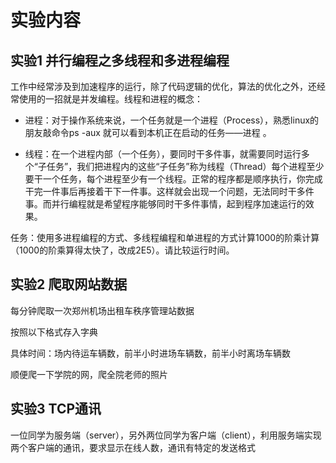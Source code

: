 # 实验内容

## 实验1 并行编程之多线程和多进程编程

⼯作中经常涉及到加速程序的运⾏，除了代码逻辑的优化，算法的优化之外，还经常使⽤的⼀招就是并发编程。线程和进程的概念：

- 进程：对于操作系统来说，⼀个任务就是⼀个进程（Process），熟悉linux的朋友敲命令ps -aux 就可以看到本机正在启动的任务——进程 。

- 线程：在⼀个进程内部（⼀个任务），要同时⼲多件事，就需要同时运⾏多个“⼦任务”，我们把进程内的这些“⼦任务”称为线程（Thread）每个进程⾄少要⼲⼀个任务，每个进程⾄少有⼀个线程。正常的程序都是顺序执⾏，你完成⼲完⼀件事后再接着⼲下⼀件事。这样就会出现⼀个问题，⽆法同时⼲多件事。⽽并⾏编程就是希望程序能够同时⼲多件事情，起到程序加速运⾏的效果。

任务：使⽤多进程编程的⽅式、多线程编程和单进程的⽅式计算1000的阶乘计算（1000的阶乘算得太快了，改成2E5）。请⽐较运⾏时间。

## 实验2 爬取网站数据

每分钟爬取一次郑州机场出租车秩序管理站数据

按照以下格式存入字典

具体时间：场内待运车辆数，前半小时进场车辆数，前半小时离场车辆数

顺便爬一下学院的网，爬全院老师的照片

## 实验3 TCP通讯

一位同学为服务端（server），另外两位同学为客户端（client），利用服务端实现两个客户端的通讯，要求显示在线人数，通讯有特定的发送格式
